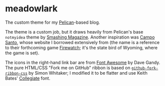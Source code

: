 meadowlark
==========

The custom theme for my [Pelican]-based blog.

The theme is a custom job, but it draws heavily from Pelican's base `notmyidea`
theme by [Smashing Magazine][sm]. Another inspiration was [Campo Santo][cs],
whose website I borrowed extensively from (the name is a reference to their
forthcoming game [Firewatch]; it's the state bird of Wyoming, where the game
is set).


The icons in the right-hand link bar are from [Font Awesome][fa] by Dave Gandy.
The pure HTML/CSS "Fork me on GitHub" ribbon is based on
[`github-fork-ribbon-css`][ghfr] by Simon Whitaker; I modified it to be flatter
and use Keith Bates' [Collegiate] font.

  [collegiate]: http://www.fontriver.com/font/collegiate/
  [cs]: http://www.camposanto.com/
  [fa]: http://fontawesome.io/
  [firewatch]: http://www.firewatchgame.com/
  [ghfr]: https://github.com/simonwhitaker/github-fork-ribbon-css
  [pelican]: http://getpelican.com/
  [sm]: http://www.smashingmagazine.com/2009/08/04/designing-a-html-5-layout-from-scratch/
